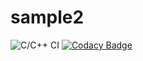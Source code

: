 # sample2

![C/C++ CI](https://github.com/Sudarshanamicky/sample2/workflows/C/C++%20CI/badge.svg)
[![Codacy Badge](https://app.codacy.com/project/badge/Grade/8b2c43368f5d41cb86356a3e79805e26)](https://www.codacy.com/manual/Sudarshanamicky/sample2?utm_source=github.com&amp;utm_medium=referral&amp;utm_content=Sudarshanamicky/sample2&amp;utm_campaign=Badge_Grade)

